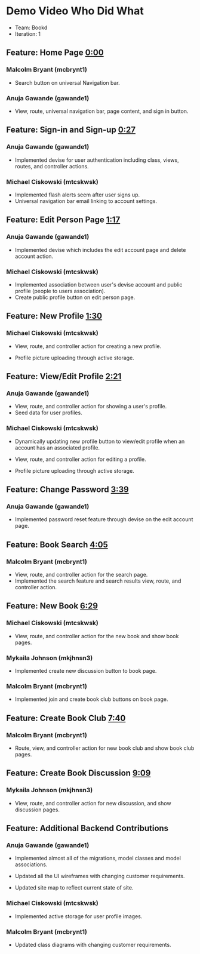# Demo Video Who Did What

- Team: Bookd
- Iteration: 1

## Feature: Home Page [0:00](https://youtu.be/cdRAZY4S4tw)

### Malcolm Bryant (mcbrynt1)

- Search button on universal Navigation bar.

### Anuja Gawande (gawande1)

- View, route, universal navigation bar, page content, and sign in button.

## Feature: Sign-in and Sign-up [0:27](https://youtu.be/cdRAZY4S4tw?t=27)

### Anuja Gawande (gawande1)

- Implemented devise for user authentication including class, views, routes, and controller actions.

### Michael Ciskowski (mtcskwsk)

- Implemented flash alerts seem after user signs up.
- Universal navigation bar email linking to account settings.

## Feature: Edit Person Page [1:17](https://youtu.be/cdRAZY4S4tw?t=77)

### Anuja Gawande (gawande1)

- Implemented devise which includes the edit account page and delete account action.

### Michael Ciskowski (mtcskwsk)

- Implemented association between user's devise account and public profile (people to users association).
- Create public profile button on edit person page.

## Feature: New Profile [1:30](https://youtu.be/cdRAZY4S4tw?t=90)

### Michael Ciskowski (mtcskwsk)

- View, route, and controller action for creating a new profile.

- Profile picture uploading through active storage.

## Feature: View/Edit Profile [2:21](https://youtu.be/cdRAZY4S4tw?t=141)

### Anuja Gawande (gawande1)

- View, route, and controller action for showing a user's profile.
- Seed data for user profiles.

### Michael Ciskowski (mtcskwsk)

- Dynamically updating new profile button to view/edit profile when an account has an associated profile.

- View, route, and controller action for editing a profile.

- Profile picture uploading through active storage.

## Feature: Change Password [3:39](https://youtu.be/cdRAZY4S4tw?t=219)

### Anuja Gawande (gawande1)

- Implemented password reset feature through devise on the edit account page.

## Feature: Book Search [4:05](https://youtu.be/cdRAZY4S4tw?t=245)

### Malcolm Bryant (mcbrynt1)

- View, route, and controller action for the search page.
- Implemented the search feature and search results view, route, and controller action.

## Feature: New Book [6:29](https://youtu.be/cdRAZY4S4tw?t=389)

### Michael Ciskowski (mtcskwsk)

- View, route, and controller action for the new book and show book pages.

### Mykaila Johnson (mkjhnsn3)

- Implemented create new discussion button to book page.

### Malcolm Bryant (mcbrynt1)

- Implemented join and create book club buttons on book page.

## Feature: Create Book Club [7:40](https://youtu.be/cdRAZY4S4tw?t=460)

### Malcolm Bryant (mcbrynt1)

- Route, view, and controller action for new book club and show book club pages.

## Feature: Create Book Discussion [9:09](https://youtu.be/cdRAZY4S4tw?t=549)

### Mykaila Johnson (mkjhnsn3)

- View, route, and controller action for new discussion, and show discussion pages.

## Feature: Additional Backend Contributions

### Anuja Gawande (gawande1)

- Implemented almost all of the migrations, model classes and model associations.

- Updated all the UI wireframes with changing customer requirements.

- Updated site map to reflect current state of site.

### Michael Ciskowski (mtcskwsk)

- Implemented active storage for user profile images.

### Malcolm Bryant (mcbrynt1)

- Updated class diagrams with changing customer requirements.